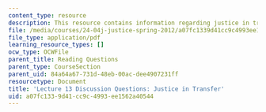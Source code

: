 ```yaml
---
content_type: resource
description: This resource contains information regarding justice in transfer.
file: /media/courses/24-04j-justice-spring-2012/a07fc1339d41cc9c4993ee1562a40544_MIT24_04JS12_disc13.pdf
file_type: application/pdf
learning_resource_types: []
ocw_type: OCWFile
parent_title: Reading Questions
parent_type: CourseSection
parent_uid: 84a64a67-731d-48eb-00ac-dee4907231ff
resourcetype: Document
title: 'Lecture 13 Discussion Questions: Justice in Transfer'
uid: a07fc133-9d41-cc9c-4993-ee1562a40544
---
```

